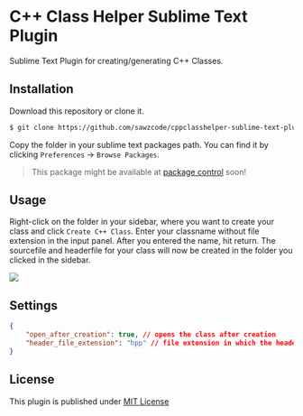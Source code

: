# C++ Class Helper Sublime Text Plugin

Sublime Text Plugin for creating/generating C++ Classes. 

## Installation

Download this repository or clone it.

```bash
$ git clone https://github.com/sawzcode/cppclasshelper-sublime-text-plugin.git
```

Copy the folder in your sublime text packages path. You can find it by clicking `Preferences` -> `Browse Packages`. 

> This package might be available at <a href="https://github.com/wbond/package_control_channel" target="_blank">package control</a> soon!

## Usage

Right-click on the folder in your sidebar, where you want to create your class and click `Create C++ Class`. Enter your classname without file extension in the input panel. After you entered the name, hit return. The sourcefile and headerfile for your class will now be created in the folder you clicked in the sidebar. 

<img src="https://raw.githubusercontent.com/sawzcode/cppclasshelper-sublime-text-plugin/master/preview.gif">

## Settings

```json
{
	"open_after_creation": true, // opens the class after creation
	"header_file_extension": "hpp" // file extension in which the headerfile is created (e.g.: hpp or h)
}
```

## License 

This plugin is published under [MIT License](https://github.com/sawzcode/cppclasshelper-sublime-text-plugin/blob/master/LICENSE)


